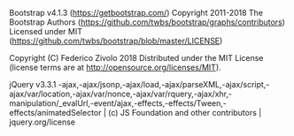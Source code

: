 
Bootstrap v4.1.3 (https://getbootstrap.com/)
Copyright 2011-2018 The Bootstrap Authors (https://github.com/twbs/bootstrap/graphs/contributors)
Licensed under MIT (https://github.com/twbs/bootstrap/blob/master/LICENSE)
  
Copyright (C) Federico Zivolo 2018
Distributed under the MIT License (license terms are at http://opensource.org/licenses/MIT).
 
jQuery v3.3.1 -ajax,-ajax/jsonp,-ajax/load,-ajax/parseXML,-ajax/script,-ajax/var/location,-ajax/var/nonce,-ajax/var/rquery,-ajax/xhr,-manipulation/_evalUrl,-event/ajax,-effects,-effects/Tween,-effects/animatedSelector | 
(c) JS Foundation and other contributors | jquery.org/license 
